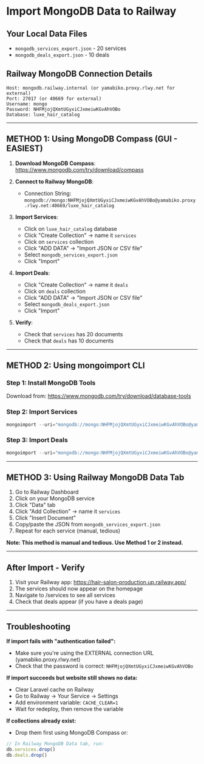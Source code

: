 # Import MongoDB Data to Railway

## Your Local Data Files
- `mongodb_services_export.json` - 20 services
- `mongodb_deals_export.json` - 10 deals

## Railway MongoDB Connection Details
```
Host: mongodb.railway.internal (or yamabiko.proxy.rlwy.net for external)
Port: 27017 (or 40669 for external)
Username: mongo
Password: NHFMjojQXmtUGyxiCJxmeiwKGvAhVOBo
Database: luxe_hair_catalog
```

---

## METHOD 1: Using MongoDB Compass (GUI - EASIEST)

1. **Download MongoDB Compass**: https://www.mongodb.com/try/download/compass

2. **Connect to Railway MongoDB**:
   - Connection String: `mongodb://mongo:NHFMjojQXmtUGyxiCJxmeiwKGvAhVOBo@yamabiko.proxy.rlwy.net:40669/luxe_hair_catalog`
   
3. **Import Services**:
   - Click on `luxe_hair_catalog` database
   - Click "Create Collection" → name it `services`
   - Click on `services` collection
   - Click "ADD DATA" → "Import JSON or CSV file"
   - Select `mongodb_services_export.json`
   - Click "Import"

4. **Import Deals**:
   - Click "Create Collection" → name it `deals`
   - Click on `deals` collection
   - Click "ADD DATA" → "Import JSON or CSV file"
   - Select `mongodb_deals_export.json`
   - Click "Import"

5. **Verify**:
   - Check that `services` has 20 documents
   - Check that `deals` has 10 documents

---

## METHOD 2: Using mongoimport CLI

### Step 1: Install MongoDB Tools
Download from: https://www.mongodb.com/try/download/database-tools

### Step 2: Import Services
```powershell
mongoimport --uri="mongodb://mongo:NHFMjojQXmtUGyxiCJxmeiwKGvAhVOBo@yamabiko.proxy.rlwy.net:40669/luxe_hair_catalog" --collection=services --file=mongodb_services_export.json --jsonArray
```

### Step 3: Import Deals
```powershell
mongoimport --uri="mongodb://mongo:NHFMjojQXmtUGyxiCJxmeiwKGvAhVOBo@yamabiko.proxy.rlwy.net:40669/luxe_hair_catalog" --collection=deals --file=mongodb_deals_export.json --jsonArray
```

---

## METHOD 3: Using Railway MongoDB Data Tab

1. Go to Railway Dashboard
2. Click on your MongoDB service
3. Click "Data" tab
4. Click "Add Collection" → name it `services`
5. Click "Insert Document"
6. Copy/paste the JSON from `mongodb_services_export.json`
7. Repeat for each service (manual, tedious)

**Note: This method is manual and tedious. Use Method 1 or 2 instead.**

---

## After Import - Verify

1. Visit your Railway app: https://hair-salon-production.up.railway.app/
2. The services should now appear on the homepage
3. Navigate to /services to see all services
4. Check that deals appear (if you have a deals page)

---

## Troubleshooting

**If import fails with "authentication failed":**
- Make sure you're using the EXTERNAL connection URL (yamabiko.proxy.rlwy.net)
- Check that the password is correct: `NHFMjojQXmtUGyxiCJxmeiwKGvAhVOBo`

**If import succeeds but website still shows no data:**
- Clear Laravel cache on Railway
- Go to Railway → Your Service → Settings
- Add environment variable: `CACHE_CLEAR=1`
- Wait for redeploy, then remove the variable

**If collections already exist:**
- Drop them first using MongoDB Compass or:
```javascript
// In Railway MongoDB Data tab, run:
db.services.drop()
db.deals.drop()
```
